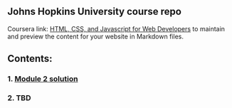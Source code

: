 ## Johns Hopkins University course repo

Coursera link: [HTML, CSS, and Javascript for Web Developers](https://www.coursera.org/learn/html-css-javascript-for-web-developers/home/welcome) to maintain and preview the content for your website in Markdown files.

## Contents:

### 1. [Module 2 solution](https://github.com/AP-AZ/JHU_Class/tree/main/Module%202%20Solution/index.html)
### 2. TBD

